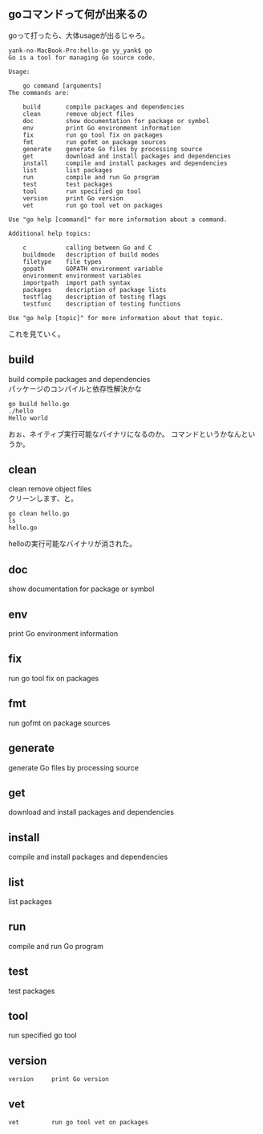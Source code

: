

## goコマンドって何が出来るの

goって打ったら、大体usageが出るじゃろ。

```
yank-no-MacBook-Pro:hello-go yy_yank$ go
Go is a tool for managing Go source code.

Usage:

	go command [arguments]
The commands are:

	build       compile packages and dependencies
	clean       remove object files
	doc         show documentation for package or symbol
	env         print Go environment information
	fix         run go tool fix on packages
	fmt         run gofmt on package sources
	generate    generate Go files by processing source
	get         download and install packages and dependencies
	install     compile and install packages and dependencies
	list        list packages
	run         compile and run Go program
	test        test packages
	tool        run specified go tool
	version     print Go version
	vet         run go tool vet on packages

Use "go help [command]" for more information about a command.

Additional help topics:

	c           calling between Go and C
	buildmode   description of build modes
	filetype    file types
	gopath      GOPATH environment variable
	environment environment variables
	importpath  import path syntax
	packages    description of package lists
	testflag    description of testing flags
	testfunc    description of testing functions

Use "go help [topic]" for more information about that topic.
```


これを見ていく。

## build

build       compile packages and dependencies  
パッケージのコンパイルと依存性解決かな

```
go build hello.go
./hello
Hello world
```
おぉ、ネイティブ実行可能なバイナリになるのか。
コマンドというかなんというか。

## clean

clean       remove object files  
クリーンします、と。

```
go clean hello.go
ls
hello.go
```
helloの実行可能なバイナリが消された。


## doc
show documentation for package or symbol
	
## env
print Go environment information

## fix
run go tool fix on packages
	
## fmt
run gofmt on package sources
	
## generate 
generate Go files by processing source

## get
download and install packages and dependencies

## install
compile and install packages and dependencies

## list
list packages

## run
compile and run Go program

## test
test packages
	
## tool
run specified go tool

## version
	version     print Go version
	
## vet
	vet         run go tool vet on packages

